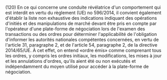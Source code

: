 (120) En ce qui concerne une conduite révélatrice d'un comportement qui est interdit en vertu du règlement (UE) no 596/2014, il convient également d'établir la liste non exhaustive des indications indiquant des opérations d'initiés et des manipulations de marché devant être pris en compte par l'opérateur d'une plate-forme de négociation lors de l'examen des transactions ou des ordres pour déterminer l'applicabilité de l'obligation d'informer les autorités nationales compétentes concernées, en vertu de l'article 31, paragraphe 2, et de l'article 54, paragraphe 2, de la directive 2014/65/UE. À cet effet, on entend «ordre émis» comme comprenant tous les ordres, y compris les ordres initiaux, les modifications, les mises à jour et les annulations d'ordres, qu'ils aient été ou non exécutés et indépendamment du moyen utilisé pour accéder à la plate-forme de négociation.